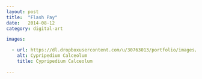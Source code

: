```yaml
---
layout: post
title:  "Flash Pay"
date:   2014-08-12
category: digital-art

images:

  - url: https://dl.dropboxusercontent.com/u/30763013/portfolio/images/design/FlashPays/Screen%20Shot%202015-11-14%20at%204.36.42%20PM.png
    alt: Cypripedium Calceolum
    title: Cypripedium Calceolum

---
```

